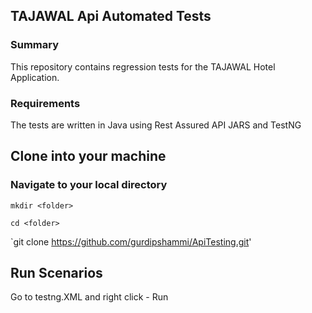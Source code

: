 ## TAJAWAL Api Automated Tests

### Summary
This repository contains regression tests for the TAJAWAL Hotel Application.

### Requirements
The tests are written in Java using Rest Assured API JARS and TestNG

## Clone into your machine

### Navigate to your local directory
`mkdir <folder>`

`cd <folder>`

`git clone https://github.com/gurdipshammi/ApiTesting.git'

## Run Scenarios
Go to testng.XML and right click - Run

